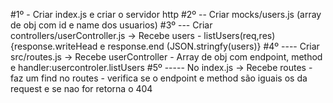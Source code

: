 #1º - Criar index.js e criar o servidor http
#2º -- Criar mocks/users.js (array de obj com id e name dos usuarios)
#3º --- Criar controllers/userController.js -> Recebe users - listUsers(req,res) {response.writeHead e response.end (JSON.stringfy(users)}
#4º ---- Criar src/routes.js -> Recebe userController - Array de obj com endpoint, method e handler:usercontroler.listUsers
#5º ----- No index.js -> Recebe routes - faz um find no routes - verifica se o endpoint e method são iguais os da request e se nao for retorna o 404 

